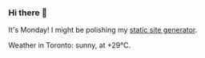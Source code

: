 ### Hi there :wave:

It's Monday! I might be polishing my [static site generator](https://github.com/bewuethr/pandoc-bash-blog).

Weather in Toronto: sunny, at +29°C.
